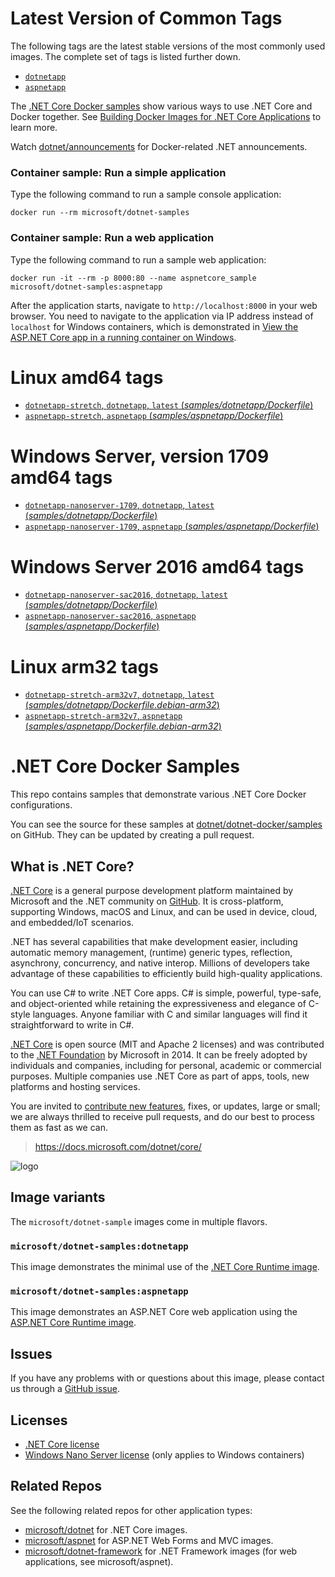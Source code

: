 # Latest Version of Common Tags

The following tags are the latest stable versions of the most commonly used images. The complete set of tags is listed further down.

- [`dotnetapp`](https://github.com/dotnet/dotnet-docker/blob/master/samples/dotnetapp/Dockerfile)
- [`aspnetapp`](https://github.com/dotnet/dotnet-docker/blob/master/samples/aspnetapp/Dockerfile)

The [.NET Core Docker samples](https://github.com/dotnet/dotnet-docker/blob/master/samples/README.md) show various ways to use .NET Core and Docker together. See [Building Docker Images for .NET Core Applications](https://docs.microsoft.com/dotnet/core/docker/building-net-docker-images) to learn more.

Watch [dotnet/announcements](https://github.com/dotnet/announcements/labels/Docker) for Docker-related .NET announcements.

### Container sample: Run a simple application

Type the following command to run a sample console application:

```console
docker run --rm microsoft/dotnet-samples
```

### Container sample: Run a web application

Type the following command to run a sample web application:

```console
docker run -it --rm -p 8000:80 --name aspnetcore_sample microsoft/dotnet-samples:aspnetapp
```

After the application starts, navigate to `http://localhost:8000` in your web browser. You need to navigate to the application via IP address instead of `localhost` for Windows containers, which is demonstrated in [View the ASP.NET Core app in a running container on Windows](https://github.com/dotnet/dotnet-docker/blob/master/samples/aspnetapp/README.md#view-the-aspnet-core-app-in-a-running-container-on-windows).

# Linux amd64 tags

- [`dotnetapp-stretch`, `dotnetapp`, `latest` (*samples/dotnetapp/Dockerfile*)](https://github.com/dotnet/dotnet-docker/blob/master/samples/dotnetapp/Dockerfile)
- [`aspnetapp-stretch`, `aspnetapp` (*samples/aspnetapp/Dockerfile*)](https://github.com/dotnet/dotnet-docker/blob/master/samples/aspnetapp/Dockerfile)

# Windows Server, version 1709 amd64 tags

- [`dotnetapp-nanoserver-1709`, `dotnetapp`, `latest` (*samples/dotnetapp/Dockerfile*)](https://github.com/dotnet/dotnet-docker/blob/master/samples/dotnetapp/Dockerfile)
- [`aspnetapp-nanoserver-1709`, `aspnetapp` (*samples/aspnetapp/Dockerfile*)](https://github.com/dotnet/dotnet-docker/blob/master/samples/aspnetapp/Dockerfile)

# Windows Server 2016 amd64 tags

- [`dotnetapp-nanoserver-sac2016`, `dotnetapp`, `latest` (*samples/dotnetapp/Dockerfile*)](https://github.com/dotnet/dotnet-docker/blob/master/samples/dotnetapp/Dockerfile)
- [`aspnetapp-nanoserver-sac2016`, `aspnetapp` (*samples/aspnetapp/Dockerfile*)](https://github.com/dotnet/dotnet-docker/blob/master/samples/aspnetapp/Dockerfile)

# Linux arm32 tags

- [`dotnetapp-stretch-arm32v7`, `dotnetapp`, `latest` (*samples/dotnetapp/Dockerfile.debian-arm32*)](https://github.com/dotnet/dotnet-docker/blob/master/samples/dotnetapp/Dockerfile.debian-arm32)
- [`aspnetapp-stretch-arm32v7`, `aspnetapp` (*samples/aspnetapp/Dockerfile.debian-arm32*)](https://github.com/dotnet/dotnet-docker/blob/master/samples/aspnetapp/Dockerfile.debian-arm32)

# .NET Core Docker Samples

This repo contains samples that demonstrate various .NET Core Docker configurations.

You can see the source for these samples at [dotnet/dotnet-docker/samples](https://github.com/dotnet/dotnet-docker/tree/master/samples/README.md) on GitHub. They can be updated by creating a pull request.

## What is .NET Core?

[.NET Core](https://docs.microsoft.com/dotnet/core/) is a general purpose development platform maintained by Microsoft and the .NET community on [GitHub](https://github.com/dotnet/core). It is cross-platform, supporting Windows, macOS and Linux, and can be used in device, cloud, and embedded/IoT scenarios.

.NET has several capabilities that make development easier, including automatic memory management, (runtime) generic types, reflection, asynchrony, concurrency, and native interop. Millions of developers take advantage of these capabilities to efficiently build high-quality applications.

You can use C# to write .NET Core apps. C# is simple, powerful, type-safe, and object-oriented while retaining the expressiveness and elegance of C-style languages. Anyone familiar with C and similar languages will find it straightforward to write in C#.

[.NET Core](https://github.com/dotnet/core) is open source (MIT and Apache 2 licenses) and was contributed to the [.NET Foundation](http://dotnetfoundation.org) by Microsoft in 2014. It can be freely adopted by individuals and companies, including for personal, academic or commercial purposes. Multiple companies use .NET Core as part of apps, tools, new platforms and hosting services.

You are invited to [contribute new features](https://github.com/dotnet/core/blob/master/CONTRIBUTING.md), fixes, or updates, large or small; we are always thrilled to receive pull requests, and do our best to process them as fast as we can.

> https://docs.microsoft.com/dotnet/core/

![logo](https://avatars0.githubusercontent.com/u/9141961?v=3&amp;s=100)

## Image variants

The `microsoft/dotnet-sample` images come in multiple flavors.

### `microsoft/dotnet-samples:dotnetapp`

This image demonstrates the minimal use of the [.NET Core Runtime image](https://hub.docker.com/r/microsoft/dotnet).

### `microsoft/dotnet-samples:aspnetapp`

This image demonstrates an ASP.NET Core web application using the [ASP.NET Core Runtime image](https://hub.docker.com/r/microsoft/dotnet).

## Issues

If you have any problems with or questions about this image, please contact us through a [GitHub issue](https://github.com/dotnet/dotnet-docker/issues).

## Licenses

- [.NET Core license](https://github.com/dotnet/dotnet-docker/blob/master/LICENSE)
- [Windows Nano Server license](https://hub.docker.com/r/microsoft/nanoserver/) (only applies to Windows containers)

## Related Repos

See the following related repos for other application types:

- [microsoft/dotnet](https://hub.docker.com/r/microsoft/dotnet/) for .NET Core images.
- [microsoft/aspnet](https://hub.docker.com/r/microsoft/aspnet/) for ASP.NET Web Forms and MVC images.
- [microsoft/dotnet-framework](https://hub.docker.com/r/microsoft/dotnet-framework/) for .NET Framework images (for web applications, see microsoft/aspnet).
